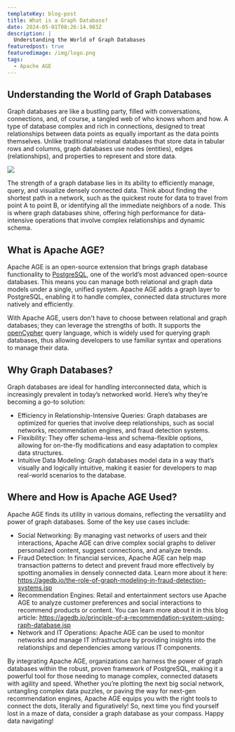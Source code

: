 ```yaml
---
templateKey: blog-post
title: What is a Graph Database?
date: 2024-05-01T08:26:14.983Z
description: |
  Understanding the World of Graph Databases
featuredpost: true
featuredimage: /img/logo.png
tags:
  - Apache AGE
---
```

<!--StartFragment-->

## Understanding the World of Graph Databases



Graph databases are like a bustling party, filled with conversations, connections, and, of course, a tangled web of who knows whom and how. A type of database complex and rich in connections, designed to treat relationships between data points as equally important as the data points themselves. Unlike traditional relational databases that store data in tabular rows and columns, graph databases use nodes (entities), edges (relationships), and properties to represent and store data.



![](https://lh7-us.googleusercontent.com/LmjoGsu27-rd5tF3lVH_Kir0w-sqkzNAzbHU2jEvgGHmgmE95VnnrPfvOfkoZlebwqobqqMDlyIHQdT1N3DQRkJyk17PN42IoiqSffu9TLd4suC5IqBs8k5AzKksCYOh8N9_KAhKpb8BLYKTXmD4Sb4)



The strength of a graph database lies in its ability to efficiently manage, query, and visualize densely connected data. Think about finding the shortest path in a network, such as the quickest route for data to travel from point A to point B, or identifying all the immediate neighbors of a node. This is where graph databases shine, offering high performance for data-intensive operations that involve complex relationships and dynamic schema.



## What is Apache AGE?



Apache AGE is an open-source extension that brings graph database functionality to [PostgreSQL](https://www.postgresql.org/), one of the world’s most advanced open-source databases. This means you can manage both relational and graph data models under a single, unified system. Apache AGE adds a graph layer to PostgreSQL, enabling it to handle complex, connected data structures more natively and efficiently.



With Apache AGE, users don't have to choose between relational and graph databases; they can leverage the strengths of both. It supports the [openCypher](https://opencypher.org/) query language, which is widely used for querying graph databases, thus allowing developers to use familiar syntax and operations to manage their data.



## Why Graph Databases?



Graph databases are ideal for handling interconnected data, which is increasingly prevalent in today’s networked world. Here’s why they’re becoming a go-to solution:



* Efficiency in Relationship-Intensive Queries: Graph databases are optimized for queries that involve deep relationships, such as social networks, recommendation engines, and fraud detection systems.
* Flexibility: They offer schema-less and schema-flexible options, allowing for on-the-fly modifications and easy adaptation to complex data structures.
* Intuitive Data Modeling: Graph databases model data in a way that’s visually and logically intuitive, making it easier for developers to map real-world scenarios to the database.



## Where and How is Apache AGE Used?



Apache AGE finds its utility in various domains, reflecting the versatility and power of graph databases. Some of the key use cases include:



* Social Networking: By managing vast networks of users and their interactions, Apache AGE can drive complex social graphs to deliver personalized content, suggest connections, and analyze trends.
* Fraud Detection: In financial services, Apache AGE can help map transaction patterns to detect and prevent fraud more effectively by spotting anomalies in densely connected data. Learn more about it here: <https://agedb.io/the-role-of-graph-modeling-in-fraud-detection-systems.jsp>
* Recommendation Engines: Retail and entertainment sectors use Apache AGE to analyze customer preferences and social interactions to recommend products or content. You can learn more about it in this blog article: <https://agedb.io/principle-of-a-recommendation-system-using-raph-database.jsp>
* Network and IT Operations: Apache AGE can be used to monitor networks and manage IT infrastructure by providing insights into the relationships and dependencies among various IT components.



By integrating Apache AGE, organizations can harness the power of graph databases within the robust, proven framework of PostgreSQL, making it a powerful tool for those needing to manage complex, connected datasets with agility and speed. Whether you’re plotting the next big social network, untangling complex data puzzles, or paving the way for next-gen recommendation engines, Apache AGE equips you with the right tools to connect the dots, literally and figuratively! So, next time you find yourself lost in a maze of data, consider a graph database as your compass. Happy data navigating!



<!--EndFragment-->